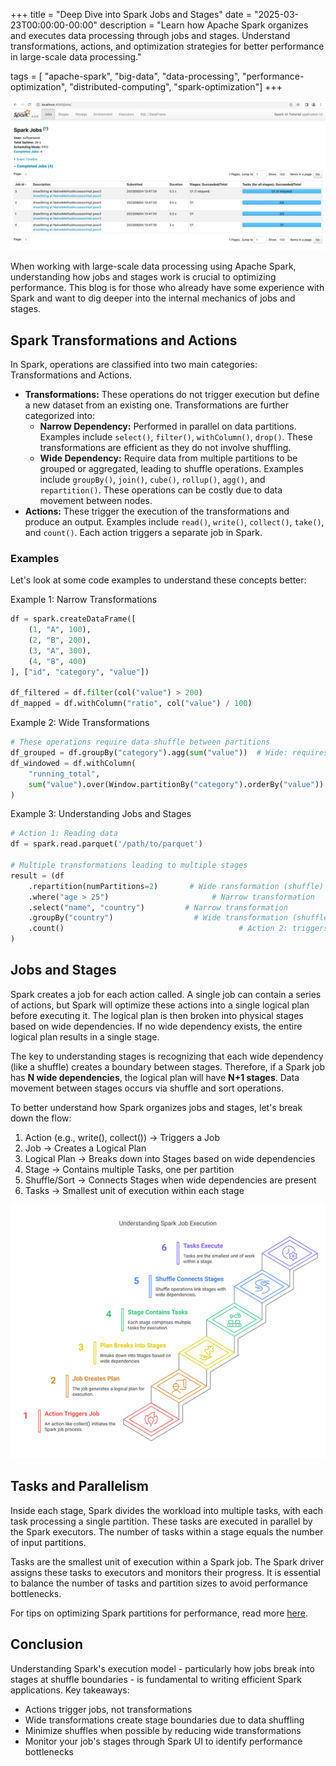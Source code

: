 +++
title = "Deep Dive into Spark Jobs and Stages"
date = "2025-03-23T00:00:00-00:00"
description = "Learn how Apache Spark organizes and executes data processing through jobs and stages. Understand transformations, actions, and optimization strategies for better performance in large-scale data processing."

tags = [ "apache-spark", "big-data", "data-processing", "performance-optimization", "distributed-computing", "spark-optimization"]
+++

![banner](/images/deep-dive-into-spark-jobs-and-stages/banner.png)


When working with large-scale data processing using Apache Spark, understanding how jobs and stages work is crucial to optimizing performance. This blog is for those who already have some experience with Spark and want to dig deeper into the internal mechanics of jobs and stages.

## Spark Transformations and Actions

In Spark, operations are classified into two main categories: Transformations and Actions.

- **Transformations:** These operations do not trigger execution but define a new dataset from an existing one. Transformations are further categorized into:
    - **Narrow Dependency:** Performed in parallel on data partitions. Examples include `select()`, `filter()`, `withColumn()`, `drop()`. These transformations are efficient as they do not involve shuffling.
    - **Wide Dependency:** Require data from multiple partitions to be grouped or aggregated, leading to shuffle operations. Examples include `groupBy()`, `join()`, `cube()`, `rollup()`, `agg()`, and `repartition()`. These operations can be costly due to data movement between nodes.
- **Actions:** These trigger the execution of the transformations and produce an output. Examples include `read()`, `write()`, `collect()`, `take()`, and `count()`. Each action triggers a separate job in Spark.


### Examples

Let's look at some code examples to understand these concepts better:

Example 1: Narrow Transformations
```python
df = spark.createDataFrame([
    (1, "A", 100),
    (2, "B", 200),
    (3, "A", 300),
    (4, "B", 400)
], ["id", "category", "value"])

df_filtered = df.filter(col("value") > 200)
df_mapped = df.withColumn("ratio", col("value") / 100)
```

Example 2: Wide Transformations
```python
# These operations require data shuffle between partitions
df_grouped = df.groupBy("category").agg(sum("value"))  # Wide: requires shuffle/sort 
df_windowed = df.withColumn( 
    "running_total",
    sum("value").over(Window.partitionBy("category").orderBy("value"))
)
```

Example 3: Understanding Jobs and Stages
```python
# Action 1: Reading data
df = spark.read.parquet('/path/to/parquet')

# Multiple transformations leading to multiple stages
result = (df
    .repartition(numPartitions=2)       # Wide ransformation (shuffle)
    .where("age > 25")                       # Narrow transformation
    .select("name", "country")         # Narrow transformation
    .groupBy("country")                  # Wide transformation (shuffle)
    .count()                                       # Action 2: triggers job execution
)
```

## Jobs and Stages

Spark creates a job for each action called. A single job can contain a series of actions, but Spark will optimize these actions into a single logical plan before executing it. The logical plan is then broken into physical stages based on wide dependencies. If no wide dependency exists, the entire logical plan results in a single stage.

The key to understanding stages is recognizing that each wide dependency (like a shuffle) creates a boundary between stages. Therefore, if a Spark job has **N wide dependencies**, the logical plan will have **N+1 stages**. Data movement between stages occurs via shuffle and sort operations.

To better understand how Spark organizes jobs and stages, let's break down the flow:

1. Action (e.g., write(), collect()) → Triggers a Job
2. Job → Creates a Logical Plan
3. Logical Plan → Breaks down into Stages based on wide dependencies
4. Stage → Contains multiple Tasks, one per partition
5. Shuffle/Sort → Connects Stages when wide dependencies are present
6. Tasks → Smallest unit of execution within each stage

![spark-task-execution](/images/deep-dive-into-spark-jobs-and-stages/spark_execution.png)


## Tasks and Parallelism

Inside each stage, Spark divides the workload into multiple tasks, with each task processing a single partition. These tasks are executed in parallel by the Spark executors. The number of tasks within a stage equals the number of input partitions.

Tasks are the smallest unit of execution within a Spark job. The Spark driver assigns these tasks to executors and monitors their progress. It is essential to balance the number of tasks and partition sizes to avoid performance bottlenecks.

For tips on optimizing Spark partitions for performance, read more [here](https://amarpandey.me/blog/fine-tuning-shuffle-partitions-in-apache-spark-for-maximum-efficiency/).

## Conclusion

Understanding Spark's execution model - particularly how jobs break into stages at shuffle boundaries - is fundamental to writing efficient Spark applications. Key takeaways:

- Actions trigger jobs, not transformations
- Wide transformations create stage boundaries due to data shuffling
- Minimize shuffles when possible by reducing wide transformations
- Monitor your job's stages through Spark UI to identify performance bottlenecks